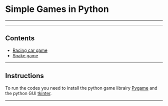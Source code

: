 # Simple Games in Python
---



---

## Contents

* [Racing car game](https://github.com/jad-rabehi/Games/tree/main/Racing)
* [Snake game](https://github.com/jad-rabehi/Games/tree/main/Snake)


---

## Instructions


To run the codes you need to install the python game librairy [Pygame](https://www.pygame.org/docs/)  and  the python GUI  [tkinter](https://docs.python.org/3/library/tkinter.html). 




---




